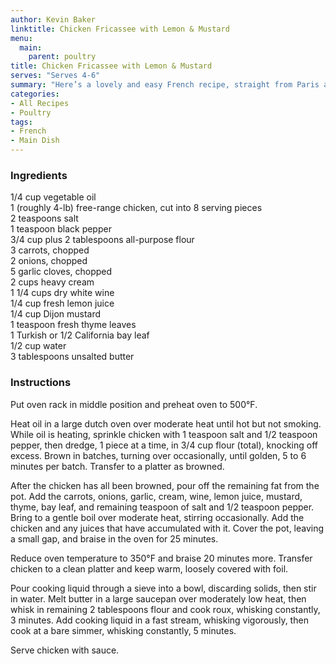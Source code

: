 ```yaml
---
author: Kevin Baker
linktitle: Chicken Fricassee with Lemon & Mustard
menu:
  main:
    parent: poultry
title: Chicken Fricassee with Lemon & Mustard
serves: "Serves 4-6"
summary: "Here’s a lovely and easy French recipe, straight from Paris and the (sadly now-closed) bistro A La Pomponnette in Monmartre. It makes a nice main dish for a dinner party. The sauce is lush and plentiful, so be sure to serve with potatoes, rice or buttered noodles (and some good bread to mop it up)."
categories:
- All Recipes
- Poultry
tags:
- French
- Main Dish
---
```

### Ingredients

<div class="ingredient-list">

1/4 cup vegetable oil  
1 (roughly 4-lb) free-range chicken, cut into 8 serving pieces  
2 teaspoons salt  
1 teaspoon black pepper  
3/4 cup plus 2 tablespoons all-purpose flour  
3 carrots, chopped  
2 onions, chopped  
5 garlic cloves, chopped  
2 cups heavy cream  
1 1/4 cups dry white wine  
1/4 cup fresh lemon juice  
1/4 cup Dijon mustard  
1 teaspoon fresh thyme leaves  
1 Turkish or 1/2 California bay leaf  
1/2 cup water  
3 tablespoons unsalted butter   

</div>

### Instructions

Put oven rack in middle position and preheat oven to 500°F. 

Heat oil in a large dutch oven over moderate heat until hot but not smoking. While oil is heating, sprinkle chicken with 1 teaspoon salt and 1/2 teaspoon pepper, then dredge, 1 piece at a time, in 3/4 cup flour (total), knocking off excess. Brown in batches, turning over occasionally, until golden, 5 to 6 minutes per batch. Transfer to a platter as browned. 

After the chicken has all been browned, pour off the remaining fat from the pot.  Add the carrots, onions, garlic, cream, wine, lemon juice, mustard, thyme, bay leaf, and remaining teaspoon of salt and 1/2 teaspoon pepper. Bring to a gentle boil over moderate heat, stirring occasionally. Add the chicken and any juices that have accumulated with it. Cover the pot, leaving a small gap, and braise in the oven for 25 minutes.

Reduce oven temperature to 350°F and braise 20 minutes more. Transfer chicken to a clean platter and keep warm, loosely covered with foil. 

Pour cooking liquid through a sieve into a bowl, discarding solids, then stir in water. Melt butter in a large saucepan over moderately low heat, then whisk in remaining 2 tablespoons flour and cook roux, whisking constantly, 3 minutes. Add cooking liquid in a fast stream, whisking vigorously, then cook at a bare simmer, whisking constantly, 5 minutes. 

Serve chicken with sauce. 